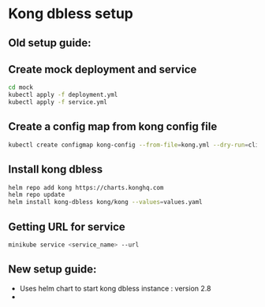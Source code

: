 # Kong dbless setup

## Old setup guide:

## Create mock deployment and service

```bash
cd mock
kubectl apply -f deployment.yml
kubectl apply -f service.yml
```

## Create a config map from kong config file

```bash
kubectl create configmap kong-config --from-file=kong.yml --dry-run=client -o yaml | kubectl apply -f -
```

## Install kong dbless

```bash
helm repo add kong https://charts.konghq.com
helm repo update
helm install kong-dbless kong/kong --values=values.yaml
```

## Getting URL for service

```bash
minikube service <service_name> --url
```

## New setup guide:

- Uses helm chart to start kong dbless instance : version 2.8
- 

